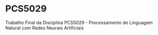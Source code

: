 # PCS5029
Trabalho Final da Disciplina PCS5029 - Processamento de Linguagem Natural com Redes Neurais Artificiais
